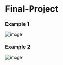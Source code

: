 # Final-Project

### Example 1
![image](https://github.com/SiefAzizia/Final-Project/assets/155658821/864759ff-b7b9-4bbd-bb2c-d6eeee0bdcd5)

### Example 2 
![image](https://github.com/SiefAzizia/Final-Project/assets/155658821/a54f53dc-945b-4432-9f5c-e3e882e2858c)

